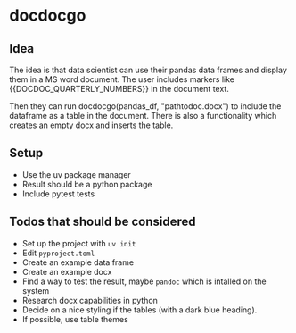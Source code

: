 # docdocgo

## Idea

The idea is that data scientist can use their pandas data frames and display them in a MS word document.
The user includes markers like {{DOCDOC_QUARTERLY_NUMBERS}} in the document text.

Then they can run docdocgo(pandas_df, "pathtodoc.docx") to include the dataframe as a table in the document.
There is also a functionality which creates an empty docx and inserts the table.

## Setup

- Use the uv package manager
- Result should be a python package
- Include pytest tests

## Todos that should be considered

- Set up the project with `uv init`
- Edit `pyproject.toml`
- Create an example data frame
- Create an example docx
- Find a way to test the result, maybe `pandoc` which is intalled on the system
- Research docx capabilities in python
- Decide on a nice styling if the tables (with a dark blue heading).
- If possible, use table themes
